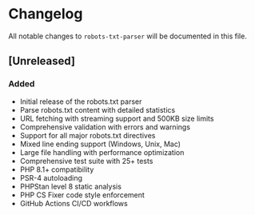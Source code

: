# Changelog

All notable changes to `robots-txt-parser` will be documented in this file.

## [Unreleased]

### Added
- Initial release of the robots.txt parser
- Parse robots.txt content with detailed statistics
- URL fetching with streaming support and 500KB size limits
- Comprehensive validation with errors and warnings
- Support for all major robots.txt directives
- Mixed line ending support (Windows, Unix, Mac)
- Large file handling with performance optimization
- Comprehensive test suite with 25+ tests
- PHP 8.1+ compatibility
- PSR-4 autoloading
- PHPStan level 8 static analysis
- PHP CS Fixer code style enforcement
- GitHub Actions CI/CD workflows
